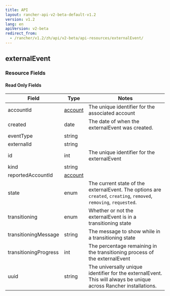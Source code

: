 ```yaml
---
title: API
layout: rancher-api-v2-beta-default-v1.2
version: v1.2
lang: en
apiVersion: v2-beta
redirect_from:
  - /rancher/v1.2/zh/api/v2-beta/api-resources/externalEvent/
---
```


## externalEvent



### Resource Fields


#### Read Only Fields

Field | Type   | Notes
---|---|---
accountId | [account]({{site.baseurl}}/rancher/{{page.version}}/{{page.lang}}/api/{{page.apiVersion}}/api-resources/account/)  | The unique identifier for the associated account
created | date  | The date of when the externalEvent was created.
eventType | string  | 
externalId | string  | 
id | int  | The unique identifier for the externalEvent
kind | string  | 
reportedAccountId | [account]({{site.baseurl}}/rancher/{{page.version}}/{{page.lang}}/api/{{page.apiVersion}}/api-resources/account/)  | 
state | enum  | The current state of the externalEvent. The options are `created`, `creating`, `removed`, `removing`, `requested`.
transitioning | enum  | Whether or not the externalEvent is in a transitioning state
transitioningMessage | string  | The message to show while in a transitioning state
transitioningProgress | int  | The percentage remaining in the transitioning process of the externalEvent
uuid | string  | The universally unique identifier for the externalEvent. This will always be unique across Rancher installations.


<br>
